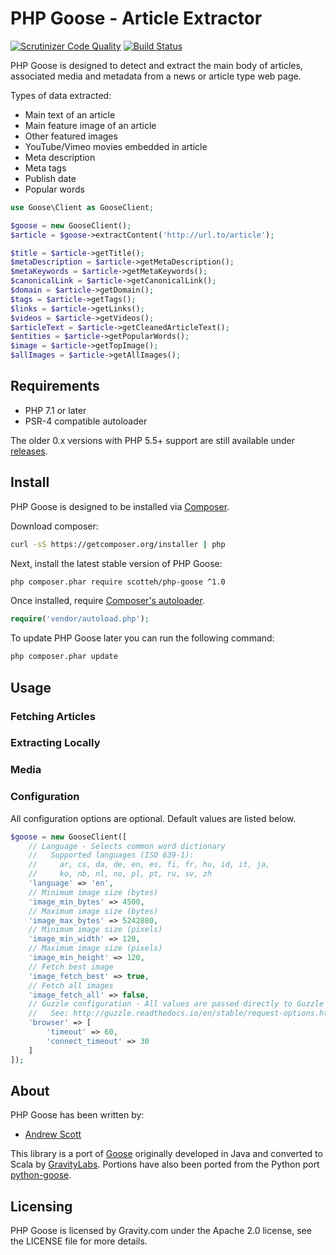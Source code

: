 # PHP Goose - Article Extractor
[![Scrutinizer Code Quality](https://scrutinizer-ci.com/g/scotteh/php-goose/badges/quality-score.png?b=master)](https://scrutinizer-ci.com/g/scotteh/php-goose/?branch=master) [![Build Status](https://travis-ci.org/scotteh/php-goose.svg?branch=master)](https://travis-ci.org/scotteh/php-goose)

PHP Goose is designed to detect and extract the main body of articles, associated media and metadata from a news or article type web page.

Types of data extracted:

 - Main text of an article
 - Main feature image of an article
 - Other featured images
 - YouTube/Vimeo movies embedded in article
 - Meta description
 - Meta tags
 - Publish date
 - Popular words

``` php
use Goose\Client as GooseClient;

$goose = new GooseClient();
$article = $goose->extractContent('http://url.to/article');

$title = $article->getTitle();
$metaDescription = $article->getMetaDescription();
$metaKeywords = $article->getMetaKeywords();
$canonicalLink = $article->getCanonicalLink();
$domain = $article->getDomain();
$tags = $article->getTags();
$links = $article->getLinks();
$videos = $article->getVideos();
$articleText = $article->getCleanedArticleText();
$entities = $article->getPopularWords();
$image = $article->getTopImage();
$allImages = $article->getAllImages();
```

## Requirements

 - PHP 7.1 or later
 - PSR-4 compatible autoloader
 
The older 0.x versions with PHP 5.5+ support are still available under [releases](https://github.com/scotteh/php-goose/releases).

## Install

PHP Goose is designed to be installed via [Composer](https://getcomposer.org/doc/).

Download composer:
``` bash
curl -sS https://getcomposer.org/installer | php
```

Next, install the latest stable version of PHP Goose:
``` bash
php composer.phar require scotteh/php-goose ^1.0
```

Once installed, require [Composer's autoloader](https://getcomposer.org/doc/01-basic-usage.md#autoloading).
``` php
require('vendor/autoload.php');
```

To update PHP Goose later you can run the following command:
``` bash
php composer.phar update
```

## Usage

### Fetching Articles

### Extracting Locally

### Media

### Configuration

All configuration options are optional. Default values are listed below.

``` php
$goose = new GooseClient([
    // Language - Selects common word dictionary
    //   Supported languages (ISO 639-1):
    //     ar, cs, da, de, en, es, fi, fr, hu, id, it, ja,
    //     ko, nb, nl, no, pl, pt, ru, sv, zh
    'language' => 'en',
    // Minimum image size (bytes)
    'image_min_bytes' => 4500,
    // Maximum image size (bytes)
    'image_max_bytes' => 5242880,
    // Minimum image size (pixels)
    'image_min_width' => 120,
    // Maximum image size (pixels)
    'image_min_height' => 120,
    // Fetch best image
    'image_fetch_best' => true,
    // Fetch all images
    'image_fetch_all' => false,
    // Guzzle configuration - All values are passed directly to Guzzle
    //   See: http://guzzle.readthedocs.io/en/stable/request-options.html
    'browser' => [
        'timeout' => 60,
        'connect_timeout' => 30
    ]
]);
```

## About

PHP Goose has been written by:
 - [Andrew Scott](https://github.com/scotteh)

This library is a port of [Goose](https://github.com/GravityLabs/goose/) originally developed in Java and converted to Scala by [GravityLabs](https://github.com/GravityLabs/). Portions have also been ported from the Python port [python-goose](https://github.com/grangier/python-goose). 

## Licensing

PHP Goose is licensed by Gravity.com under the Apache 2.0 license, see the LICENSE file for more details.
